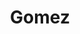 ---
title: Gomez
name: Ryan Gomez
group: local
photo: "/uploads/gomez.jpg"
description:
  "**Ryan Gomez** specializes in political mapping using QGIS and data engineering using Python and more, bridging between MGGG and the other research labs at Tisch (IDHE and CIRCLE). His engineering background has imparted to him a love of processes and documentation. He draws continual inspiration from the deep culture of his adopted home, New Orleans, and the bayous and beaches of the Gulf Coast.\n"
---